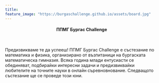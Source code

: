 ```yaml
---
title:
feature_image: "https://burgaschallenge.github.io/assets/board.jpg"
---
```

<center>
<h4>ППМГ Бургас Challenge</h4>
</center>
<br>

Предизвикваме те да успееш! ППМГ Бургас Challenge е състезание по математика и физика, организирано от възпитаници на бургаската математическа гимназия. Всяка година млади ентусиасти се обединяват, подбирайки интересни задачи и предизвиквайки любителите на точните науки в онлайн съревновнование. Следващото състезание ще се проведе този юни.
